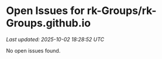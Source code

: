 # Open Issues for rk-Groups/rk-Groups.github.io

*Last updated: 2025-10-02 18:28:52 UTC*

No open issues found.
